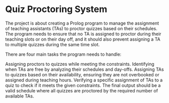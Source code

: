 # Quiz Proctoring System
The project is about creating a Prolog program to manage the assignment of teaching assistants (TAs) to proctor quizzes based on their schedules. The program needs to ensure that no TA is assigned to proctor during their teaching slots or on their day off, and it should also prevent assigning a TA to multiple quizzes during the same time slot.

There are four main tasks the program needs to handle:

Assigning proctors to quizzes while meeting the constraints.
Identifying when TAs are free by analyzing their schedules and day-offs.
Assigning TAs to quizzes based on their availability, ensuring they are not overbooked or assigned during teaching hours.
Verifying a specific assignment of TAs to a quiz to check if it meets the given constraints.
The final output should be a valid schedule where all quizzes are proctored by the required number of available TAs.
